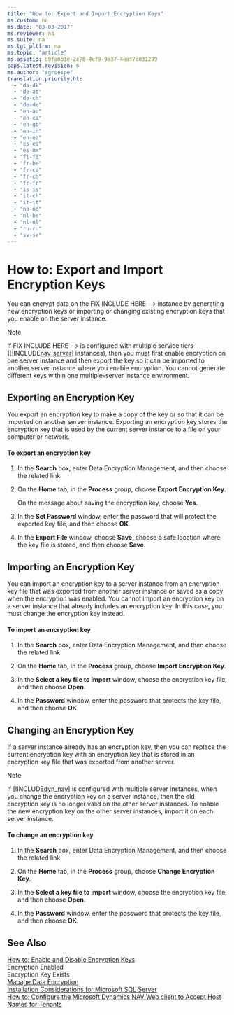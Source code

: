 ```yaml
---
title: "How to: Export and Import Encryption Keys"
ms.custom: na
ms.date: "03-03-2017"
ms.reviewer: na
ms.suite: na
ms.tgt_pltfrm: na
ms.topic: "article"
ms.assetid: d9fa6b1e-2c78-4ef9-9a37-4eaf7c031299
caps.latest.revision: 6
ms.author: "sgroespe"
translation.priority.ht: 
  - "da-dk"
  - "de-at"
  - "de-ch"
  - "de-de"
  - "en-au"
  - "en-ca"
  - "en-gb"
  - "en-in"
  - "en-nz"
  - "es-es"
  - "es-mx"
  - "fi-fi"
  - "fr-be"
  - "fr-ca"
  - "fr-ch"
  - "fr-fr"
  - "is-is"
  - "it-ch"
  - "it-it"
  - "nb-no"
  - "nl-be"
  - "nl-nl"
  - "ru-ru"
  - "sv-se"
---
```

# How to: Export and Import Encryption Keys
You can encrypt data on the FIX INCLUDE HERE<!--FIX INCLUDE HERE<!--[!INCLUDE[nav_server](../BusinessFunctionality/IntegratingWithMicrosoftOffice/includes/nav_server_md.md)] --> --> instance by generating new encryption keys or importing or changing existing encryption keys that you enable on the server instance.  
  
> [!NOTE]  
>  If FIX INCLUDE HERE<!--FIX INCLUDE HERE<!--[!INCLUDE[dyn_nav](../ApplicationDesign/includes/dyn_nav_md.md)] --> --> is configured with multiple service tiers \([!INCLUDE[nav_server](../BusinessFunctionality/IntegratingWithMicrosoftOffice/includes/nav_server_md.md)] instances\), then you must first enable encryption on one server instance and then export the key so it can be imported to another server instance where you enable encryption. You cannot generate different keys within one multiple\-server instance environment.  
  
## Exporting an Encryption Key  
 You export an encryption key to make a copy of the key or so that it can be imported on another server instance. Exporting an encryption key stores the encryption key that is used by the current server instance to a file on your computer or network.  
  
#### To export an encryption key  
  
1.  In the **Search** box, enter Data Encryption Management, and then choose the related link.  
  
2.  On the **Home** tab, in the **Process** group, choose **Export Encryption Key**.  
  
     On the message about saving the encryption key, choose **Yes**.  
  
3.  In the **Set Password** window, enter the password that will protect the exported key file, and then choose **OK**.  
  
4.  In the **Export File** window, choose **Save**, choose a safe location where the key file is stored, and then choose **Save**.  
  
## Importing an Encryption Key  
 You can import an encryption key to a server instance from an encryption key file that was exported from another server instance or saved as a copy when the encryption was enabled. You cannot import an encryption key on a server instance that already includes an encryption key. In this case, you must change the encryption key instead.  
  
#### To import an encryption key  
  
1.  In the **Search** box, enter Data Encryption Management, and then choose the related link.  
  
2.  On the **Home** tab, in the **Process** group, choose **Import Encryption Key**.  
  
3.  In the **Select a key file to import** window, choose the encryption key file, and then choose **Open**.  
  
4.  In the **Password** window, enter the password that protects the key file, and then choose **OK**.  
  
## Changing an Encryption Key  
 If a server instance already has an encryption key, then you can replace the current encryption key with an encryption key that is stored in an encryption key file that was exported from another server.  
  
> [!NOTE]  
>  If [!INCLUDE[dyn_nav](../ApplicationDesign/includes/dyn_nav_md.md)] is configured with multiple server instances, when you change the encryption key on a server instance, then the old encryption key is no longer valid on the other server instances. To enable the new encryption key on the other server instances, import it on each server instance.  
  
#### To change an encryption key  
  
1.  In the **Search** box, enter Data Encryption Management, and then choose the related link.  
  
2.  On the **Home** tab, in the **Process** group, choose **Change Encryption Key**.  
  
3.  In the **Select a key file to import** window, choose the encryption key file, and then choose **Open**.  
  
4.  In the **Password** window, enter the password that protects the key file, and then choose **OK**.  
  
## See Also  
 [How to: Enable and Disable Encryption Keys](../SetupAndAdministration/how-to-enable-and-disable-encryption-keys.md)   
 Encryption Enabled   
 Encryption Key Exists   
 [Manage Data Encryption](../SetupAndAdministration/manage-data-encryption.md)   
 [Installation Considerations for Microsoft SQL Server](../Topic/Installation%20Considerations%20for%20Microsoft%20SQL%20Server.md)   
 [How to: Configure the Microsoft Dynamics NAV Web client to Accept Host Names for Tenants](../Topic/How%20to:%20Configure%20the%20Microsoft%20Dynamics%20NAV%20Web%20client%20to%20Accept%20Host%20Names%20for%20Tenants.md)